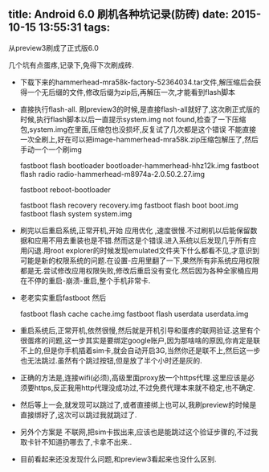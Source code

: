 title: Android 6.0 刷机各种坑记录(防砖)
date: 2015-10-15 13:55:31
tags:
---
从preview3刷成了正式版6.0

几个坑有点蛋疼,记录下,免得下次刷成砖.

- 下载下来的hammerhead-mra58k-factory-52364034.tar文件,解压缩后会获得一个无后缀的文件,修改后缀为zip后,再解压一次,才能看到flash脚本

- 直接执行flash-all. 刷preview3的时候,是直接flash-all就好了,这次刷正式版的时候,执行flash脚本以后一直提示system.img not found,检查了一下压缩包,system.img在里面,压缩包也没损坏,反复试了几次都是这个错误
不能直接一次全刷上,好在可以把image-hammerhead-mra58k.zip压缩包解压了,然后手动一个一个刷img


    fastboot flash bootloader bootloader-hammerhead-hhz12k.img
    fastboot flash radio radio-hammerhead-m8974a-2.0.50.2.27.img
    
    fastboot reboot-bootloader
    
    fastboot flash recovery recovery.img
    fastboot flash boot boot.img
    fastboot flash system system.img

- 刷完以后重启系统,正常开机,开始 应用优化 ,速度很慢.不过刷机以后能保留数据和应用不用去重装也是不错.然而这是个错误.进入系统以后发现几乎所有应用闪退.用root explorer的时候发现emulated文件夹下什么都看不见,才意识到可能是新的权限系统的问题.在设置-应用里翻了一下,果然所有非系统应用权限都是无.尝试修改应用权限失败,修改后重启没有变化.然后因为各种全家桶应用在不停的重启-崩溃-重启,整个手机非常卡.
- 老老实实重启fastboot 然后


    fastboot flash cache cache.img
    fastboot flash userdata userdata.img

- 重启系统后,正常开机,依然很慢,然后就是开机引导和蛋疼的联网验证.这里有个很蛋疼的问题,这一步其实是要绑定google账户,因为那啥啥的原因,你肯定是联不上的,但是你手机插着sim卡,就会自动开启3G,当然你还是联不上,然后这一步也无法跳过.虽然有个跳过按钮,但是放了半个小时还是灰的.
- 正确的方法是,连接wifi(必须),高级里面proxy放一个https代理.这里应该是必须要https,反正我用http代理没成功过,不过免费代理本来就不稳定,也不确定.
- 然后等上一会,就发现可以跳过了,或者直接绑上也可以,我刷preview的时候是直接绑好了,这次可以跳过我就跳过了.

- 另外个方案是 不联网,把sim卡拔出来,应该也是能跳过这个验证步骤的,不过我取卡针不知道扔哪去了,卡拿不出来..

- 目前看起来还没发现什么问题,和preview3看起来也没什么区别.